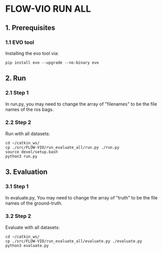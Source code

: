 # FLOW-VIO RUN ALL


## 1. Prerequisites
### 1.1 EVO tool
Installing the evo tool via:
```
pip install evo --upgrade --no-binary evo
```
## 2. Run
### 2.1 Step 1
In run.py, you may need to change the array of "filenames" to be the file names of the ros bags.
### 2.2 Step 2
Run with all datasets:
```
cd ~/catkin_ws/
cp ./src/FLOW-VIO/run_evaluate_all/run.py ./run.py
source devel/setup.bash
python3 run.py
```
## 3. Evaluation
### 3.1 Step 1
In evaluate.py, You may need to change the array of "truth" to be the file names of the ground-truth.
### 3.2 Step 2
Evaluate with all datasets:
```
cd ~/catkin_ws/
cp ./src/FLOW-VIO/run_evaluate_all/evaluate.py ./evaluate.py
python3 evaluate.py

```
